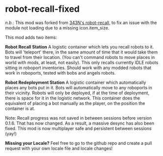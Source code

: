 # robot-recall-fixed

_n.b._: This mod was forked from [343N's robot-recall](https://mods.factorio.com/mod/robot-recall), to fix an issue with the module not loading due to a missing icon.item_size.

This mod adds two items:

__Robot Recall Station__
A logistic container which lets you recall robots to it. Bots will 'teleport' there, in the same amount of time that it would take them to travel from their location. (You can't command robots to move places in world with mods, at least, not easily). This only recalls currently IDLE robots sitting in roboport inventories. Should work with any modded robots that work in roboports, tested with bobs and angels robots.

__Robot Redeployment Station__
A logistic container which automatically places any bots put in it. Bots will automatically move to any roboports in their vicinity. Robots will only be deployed, if at the time of deployment, there is space for it in the logistic network. This container does the equivalent of placing a bot manually as the player, on the position the container is at.

Note: Recall progress was not saved in between sessions before version 0.1.6. That has now changed. As a result, a massive desync has also been fixed. This mod is now multiplayer safe and persistent between sessions (yay!)

__Missing your Locale?__
Feel free to go to the github repo and create a pull request with your own locale file and locale changes!
